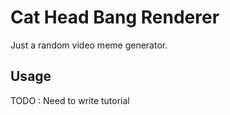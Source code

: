 # Cat Head Bang Renderer

Just a random video meme generator. 



## Usage

TODO : Need to write tutorial